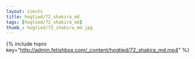 ```yaml
--- 
layout: sieutv
title: hogtied/72_shakira_md
tags: [hogtied/72_shakira_md]
thumb_: hogtied/72_shakira_md.jpg
---
```

{% include tvpro key="http://admin.fetishbox.com/_content/hogtied/72_shakira_md.mp4" %} 
